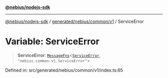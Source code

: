 [**@nebius/nodejs-sdk**](../../../../../README.md)

---

[@nebius/nodejs-sdk](../../../../../README.md) / [generated/nebius/common/v1](../README.md) / ServiceError

# Variable: ServiceError

> **ServiceError**: [`MessageFns`](../../../../../runtime/protos/core/interfaces/MessageFns.md)\<[`ServiceError`](../interfaces/ServiceError.md), `"nebius.common.v1.ServiceError"`\>

Defined in: src/generated/nebius/common/v1/index.ts:65
